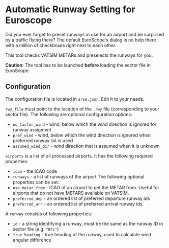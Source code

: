 # Automatic Runway Setting for Euroscope

Did you ever forget to preset runways in use for an airport and be surprised by a traffic flying there? The default EuroScope's dialog is no help there with a million of checkboxes right next to each other.

This tool checks VATSIM METARs and preselects the runways for you.

**Caution**: The tool has to be launched **before** loading the sector file in EuroScope.

## Configuration
The configuration file is located in `arse.json`. Edit it to your needs.

`rwy_file` must point to the location of the `.rwy` file (corresponding to your sector file).
The following are optional configuration options:
* `no_factor_wind` - wind, below which the wind direction is ignored for runway assigment
* `pref_wind` - wind, below which the wind direction is ignored when preferred runway list is used
* `assumed_wind_dir` - wind direction that is assumed when it is unknown

`airports` is a list of all processed airports. It has the following required properties:
* `icao` - the ICAO code
* `runways` - a list of runways of the airport
The following optional properties can be set:
* `use_metar_from` - ICAO of an airport to get the METAR from. Useful for airports that do not have METARS available on VATSIM.
* `preferred_dep` - an ordered list of preferred departure runway ids
* `preferred_arr` - an ordered list of preferred arrival runway ids.

A `runway` consists of following properties:
* `id` - a string identifying a runway, must be the same as the runway ID in sector file (e.g. `"07L"`)
* `true_heading` - true heading of the runway, used to calculate wind angular difference
